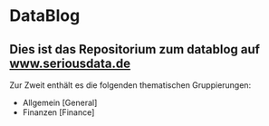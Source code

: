 # DataBlog 
## Dies ist das Repositorium zum datablog auf www.seriousdata.de

Zur Zweit enthält es die folgenden thematischen Gruppierungen:
  - Allgemein [General]
  - Finanzen  [Finance]
  
